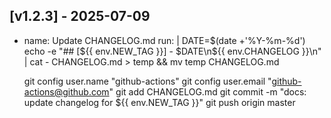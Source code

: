 ## [v1.2.3] - 2025-07-09


- name: Update CHANGELOG.md
  run: |
    DATE=$(date +'%Y-%m-%d')
    echo -e "## [${{ env.NEW_TAG }}] - $DATE\n${{ env.CHANGELOG }}\n" | cat - CHANGELOG.md > temp && mv temp CHANGELOG.md

    git config user.name "github-actions"
    git config user.email "github-actions@github.com"
    git add CHANGELOG.md
    git commit -m "docs: update changelog for ${{ env.NEW_TAG }}"
    git push origin master

